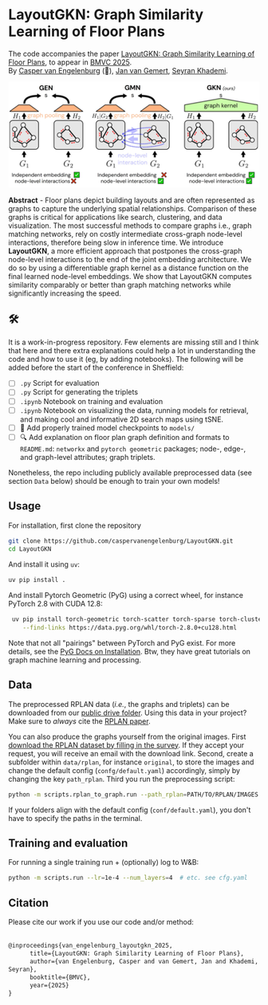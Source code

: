 # LayoutGKN: Graph Similarity Learning of Floor Plans

The code accompanies the paper [LayoutGKN: Graph Similarity Learning of Floor Plans](https://arxiv.org/abs/2509.03737), to appear in [BMVC 2025](https://bmvc2025.bmva.org/).
<br />
By 
[Casper van Engelenburg](https://caspervanengelenburg.github.io/) (👋), 
[Jan van Gemert](https://jvgemert.github.io/), 
[Seyran Khademi](https://www.tudelft.nl/en/ewi/over-de-faculteit/afdelingen/intelligent-systems/pattern-recognition-bioinformatics/computer-vision-lab/people/seyran-khademi).

![method_fig](assets/teaser.jpg)

**Abstract** -
Floor plans depict building layouts and are often represented as graphs to capture the underlying spatial relationships. 
Comparison of these graphs is critical for applications like search, clustering, and data visualization. 
The most successful methods to compare graphs i.e., graph matching networks, rely on costly intermediate cross-graph node-level interactions, therefore being slow in inference time. 
We introduce **LayoutGKN**, a more efficient approach that postpones the cross-graph node-level interactions to the end of the joint embedding architecture. 
We do so by using a differentiable graph kernel as a distance function on the final learned node-level embeddings. 
We show that LayoutGKN computes similarity comparably or better than graph matching networks while significantly increasing the speed.

## 🛠

It is a work-in-progress repository.
Few elements are missing still and I think that here and there extra explanations could help a lot in understanding the code and how to use it (eg, by adding notebooks).
The following will be added before the start of the conference in Sheffield:

- [ ] `.py` Script for evaluation
- [ ] `.py` Script for generating the triplets
- [ ] `.ipynb` Notebook on training and evaluation
- [ ] `.ipynb` Notebook on visualizing the data, running models for retrieval, and making cool and informative 2D search maps using tSNE.
- [ ] 🚩 Add properly trained model checkpoints to `models/`
- [ ] 🔍 Add explanation on floor plan graph definition and formats to `README.md`: `networkx` and `pytorch geometric` packages; node-, edge-, and graph-level attributes; graph triplets.

Nonetheless, the repo including publicly available preprocessed data (see section `Data` below) should be enough to train your own models!

## Usage

For installation, first clone the repository
```bash
git clone https://github.com/caspervanengelenburg/LayoutGKN.git
cd LayoutGKN
```

And install it using `uv`:
```bash
uv pip install .
```

And install Pytorch Geometric (PyG) using a correct wheel, for instance PyTorch 2.8 with CUDA 12.8:

```bash
 uv pip install torch-geometric torch-scatter torch-sparse torch-cluster torch-spline-conv pyg-lib \
    --find-links https://data.pyg.org/whl/torch-2.8.0+cu128.html
```

Note that not all "pairings" between PyTorch and PyG exist.
For more details, see the [PyG Docs on Installation](https://pytorch-geometric.readthedocs.io/en/latest/install/installation.html).
Btw, they have great tutorials on graph machine learning and processing.

## Data

The preprocessed RPLAN data (*i.e.*, the graphs and triplets) can be downloaded from our [public drive folder](https://drive.google.com/drive/u/0/folders/1eS91rwmkw6s74bPcpl_PbgsoOvaQzseQ).
Using this data in your project?
Make sure to *always* cite the [RPLAN paper](http://staff.ustc.edu.cn/~fuxm/projects/DeepLayout/index.html).

You can also produce the graphs yourself from the original images.
First [download the RPLAN dataset by filling in the survey](https://docs.google.com/forms/d/e/1FAIpQLSfwteilXzURRKDI5QopWCyOGkeb_CFFbRwtQ0SOPhEg0KGSfw/viewform).
If they accept your request, you will receive an email with the download link.
Second, create a subfolder within `data/rplan`, for instance `original`, to store the images and change the default config (`confg/default.yaml`) accordingly, simply by changing the key `path_rplan`.
Third you run the preprocessing script:

```bash
python -m scripts.rplan_to_graph.run --path_rplan=PATH/TO/RPLAN/IMAGES --path_data=PATH/TO/RPLAN/GRAPHS
```

If your folders align with the default config (`conf/default.yaml`), you don't have to specify the paths in the terminal.

## Training and evaluation

For running a single training run + (optionally) log to W&B:
```bash
python -m scripts.run --lr=1e-4 --num_layers=4  # etc. see cfg.yaml
```

## Citation

Please cite our work if you use our code and/or method:

<pre><code>
@inproceedings{van_engelenburg_layoutgkn_2025,
      title={LayoutGKN: Graph Similarity Learning of Floor Plans},
      author={van Engelenburg, Casper and van Gemert, Jan and Khademi, Seyran},
      booktitle={BMVC},
      year={2025}
}
</code></pre>
